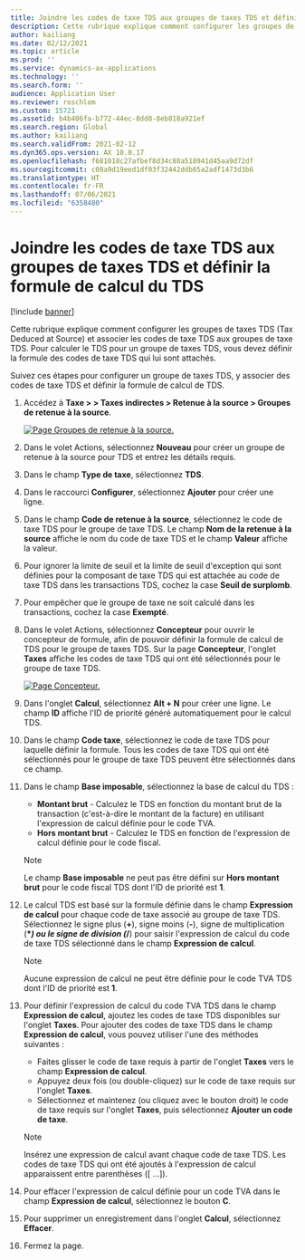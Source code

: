```yaml
---
title: Joindre les codes de taxe TDS aux groupes de taxes TDS et définir la formule de calcul du TDS
description: Cette rubrique explique comment configurer les groupes de taxes TDS (Tax Deduced at Source) et associer les codes de taxe TDS aux groupes de taxe TDS. Pour calculer le TDS pour un groupe de taxes TDS, vous devez définir la formule des codes de taxe TDS qui lui sont attachés.
author: kailiang
ms.date: 02/12/2021
ms.topic: article
ms.prod: ''
ms.service: dynamics-ax-applications
ms.technology: ''
ms.search.form: ''
audience: Application User
ms.reviewer: roschlom
ms.custom: 15721
ms.assetid: b4b406fa-b772-44ec-8dd8-8eb818a921ef
ms.search.region: Global
ms.author: kailiang
ms.search.validFrom: 2021-02-12
ms.dyn365.ops.version: AX 10.0.17
ms.openlocfilehash: f681018c27afbef8d34c88a518941d45aa9d72df
ms.sourcegitcommit: c08a9d19eed1df03f32442ddb65a2adf1473d3b6
ms.translationtype: HT
ms.contentlocale: fr-FR
ms.lasthandoff: 07/06/2021
ms.locfileid: "6358480"
---
```

# <a name="attach-tds-tax-codes-to-tds-tax-groups-and-define-the-formula-for-calculating-tds"></a>Joindre les codes de taxe TDS aux groupes de taxes TDS et définir la formule de calcul du TDS

[!include [banner](../includes/banner.md)]

Cette rubrique explique comment configurer les groupes de taxes TDS (Tax Deduced at Source) et associer les codes de taxe TDS aux groupes de taxe TDS. Pour calculer le TDS pour un groupe de taxes TDS, vous devez définir la formule des codes de taxe TDS qui lui sont attachés.

Suivez ces étapes pour configurer un groupe de taxes TDS, y associer des codes de taxe TDS et définir la formule de calcul de TDS.

1. Accédez à **Taxe \> > Taxes indirectes \> Retenue à la source \> Groupes de retenue à la source**.

    [![Page Groupes de retenue à la source.](./media/apac-ind-TDS-29.png)](./media/apac-ind-TDS-29.png)

2. Dans le volet Actions, sélectionnez **Nouveau** pour créer un groupe de retenue à la source pour TDS et entrez les détails requis.
3. Dans le champ **Type de taxe**, sélectionnez **TDS**.
4. Dans le raccourci **Configurer**, sélectionnez **Ajouter** pour créer une ligne.
5. Dans le champ **Code de retenue à la source**, sélectionnez le code de taxe TDS pour le groupe de taxe TDS. Le champ **Nom de la retenue à la source** affiche le nom du code de taxe TDS et le champ **Valeur** affiche la valeur.
6. Pour ignorer la limite de seuil et la limite de seuil d'exception qui sont définies pour la composant de taxe TDS qui est attachée au code de taxe TDS dans les transactions TDS, cochez la case **Seuil de surplomb**.
7. Pour empêcher que le groupe de taxe ne soit calculé dans les transactions, cochez la case **Exempté**.
8. Dans le volet Actions, sélectionnez **Concepteur** pour ouvrir le concepteur de formule, afin de pouvoir définir la formule de calcul de TDS pour le groupe de taxes TDS. Sur la page **Concepteur**, l'onglet **Taxes** affiche les codes de taxe TDS qui ont été sélectionnés pour le groupe de taxe TDS.

    [![Page Concepteur.](./media/apac-ind-TDS-30.png)](./media/apac-ind-TDS-30.png)

9. Dans l'onglet **Calcul**, sélectionnez **Alt + N** pour créer une ligne. Le champ **ID** affiche l'ID de priorité généré automatiquement pour le calcul TDS.
10. Dans le champ **Code taxe**, sélectionnez le code de taxe TDS pour laquelle définir la formule. Tous les codes de taxe TDS qui ont été sélectionnés pour le groupe de taxe TDS peuvent être sélectionnés dans ce champ.
11. Dans le champ **Base imposable**, sélectionnez la base de calcul du TDS :

    - **Montant brut** - Calculez le TDS en fonction du montant brut de la transaction (c'est-à-dire le montant de la facture) en utilisant l'expression de calcul définie pour le code TVA.
    - **Hors montant brut** - Calculez le TDS en fonction de l'expression de calcul définie pour le code fiscal.

    > [!NOTE]
    > Le champ **Base imposable** ne peut pas être défini sur **Hors montant brut** pour le code fiscal TDS dont l'ID de priorité est **1**.

12. Le calcul TDS est basé sur la formule définie dans le champ **Expression de calcul** pour chaque code de taxe associé au groupe de taxe TDS. Sélectionnez le signe plus (**+**), signe moins (**-**), signe de multiplication (**\**_) ou le signe de division (_*/**) pour saisir l'expression de calcul du code de taxe TDS sélectionné dans le champ **Expression de calcul**.

    > [!NOTE]
    > Aucune expression de calcul ne peut être définie pour le code TVA TDS dont l'ID de priorité est **1**.

13. Pour définir l'expression de calcul du code TVA TDS dans le champ **Expression de calcul**, ajoutez les codes de taxe TDS disponibles sur l'onglet **Taxes**. Pour ajouter des codes de taxe TDS dans le champ **Expression de calcul**, vous pouvez utiliser l'une des méthodes suivantes :

    - Faites glisser le code de taxe requis à partir de l'onglet **Taxes** vers le champ **Expression de calcul**.
    - Appuyez deux fois (ou double-cliquez) sur le code de taxe requis sur l'onglet **Taxes**.
    - Sélectionnez et maintenez (ou cliquez avec le bouton droit) le code de taxe requis sur l'onglet **Taxes**, puis sélectionnez **Ajouter un code de taxe**.

    > [!NOTE]
    > Insérez une expression de calcul avant chaque code de taxe TDS. Les codes de taxe TDS qui ont été ajoutés à l'expression de calcul apparaissent entre parenthèses (\[ ...\]).

14. Pour effacer l'expression de calcul définie pour un code TVA dans le champ **Expression de calcul**, sélectionnez le bouton **C**.
15. Pour supprimer un enregistrement dans l'onglet **Calcul**, sélectionnez **Effacer**.
16. Fermez la page.
